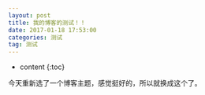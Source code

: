 ```yaml
---
layout: post
title: 我的博客的测试！！
date: 2017-01-18 17:53:00
categories: 测试
tag: 测试
---
```


* content
{:toc}


今天重新选了一个博客主题，感觉挺好的，所以就换成这个了。
